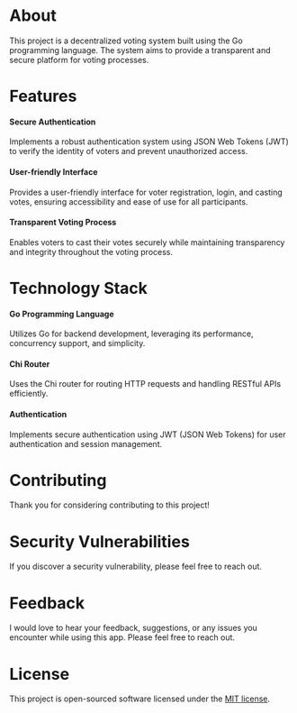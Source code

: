 # About

This project is a decentralized voting system built using the Go programming language. The system aims to provide a transparent and secure platform for voting processes.

# Features

#### Secure Authentication

Implements a robust authentication system using JSON Web Tokens (JWT) to verify the identity of voters and prevent unauthorized access.

#### User-friendly Interface

Provides a user-friendly interface for voter registration, login, and casting votes, ensuring accessibility and ease of use for all participants.

#### Transparent Voting Process

Enables voters to cast their votes securely while maintaining transparency and integrity throughout the voting process.

# Technology Stack

#### Go Programming Language

Utilizes Go for backend development, leveraging its performance, concurrency support, and simplicity.

#### Chi Router

Uses the Chi router for routing HTTP requests and handling RESTful APIs efficiently.

#### Authentication

Implements secure authentication using JWT (JSON Web Tokens) for user authentication and session management.

# Contributing

Thank you for considering contributing to this project!

# Security Vulnerabilities

If you discover a security vulnerability, please feel free to reach out.

# Feedback

I would love to hear your feedback, suggestions, or any issues you encounter while using this app. Please feel free to reach out.

# License

This project is open-sourced software licensed under the [MIT license](https://opensource.org/licenses/MIT).
